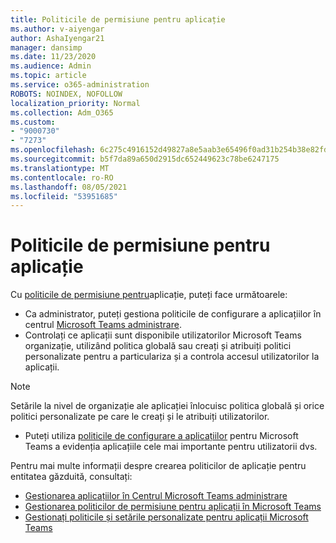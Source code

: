 ```yaml
---
title: Politicile de permisiune pentru aplicație
ms.author: v-aiyengar
author: AshaIyengar21
manager: dansimp
ms.date: 11/23/2020
ms.audience: Admin
ms.topic: article
ms.service: o365-administration
ROBOTS: NOINDEX, NOFOLLOW
localization_priority: Normal
ms.collection: Adm_O365
ms.custom:
- "9000730"
- "7273"
ms.openlocfilehash: 6c275c4916152d49827a8e5aab3e65496f0ad31b254b38e82fdd1ad29554f7d2
ms.sourcegitcommit: b5f7da89a650d2915dc652449623c78be6247175
ms.translationtype: MT
ms.contentlocale: ro-RO
ms.lasthandoff: 08/05/2021
ms.locfileid: "53951685"
---
```

# <a name="app-permission-policies"></a>Politicile de permisiune pentru aplicație

Cu [politicile de permisiune pentru](https://docs.microsoft.com/microsoftteams/teams-app-permission-policies)aplicație, puteți face următoarele:
- Ca administrator, puteți gestiona politicile de configurare a aplicațiilor în centrul [Microsoft Teams administrare](https://admin.teams.microsoft.com/policies/app-permission).
- Controlați ce aplicații sunt disponibile utilizatorilor Microsoft Teams organizație, [](https://docs.microsoft.com/microsoftteams/teams-app-permission-policies#create-a-custom-app-permission-policy) utilizând politica globală sau creați și atribuiți politici personalizate pentru a particulariza și a controla accesul utilizatorilor la aplicații. 
> [!NOTE]
> Setările la nivel de organizație ale aplicației înlocuisc politica globală și orice politici personalizate pe care le creați și le atribuiți utilizatorilor.
- Puteți utiliza [politicile de configurare a aplicațiilor](https://docs.microsoft.com/microsoftteams/teams-app-setup-policies) pentru Microsoft Teams a evidenția aplicațiile cele mai importante pentru utilizatorii dvs. 


Pentru mai multe informații despre crearea politicilor de aplicație pentru entitatea găzduită, consultați:
- [Gestionarea aplicațiilor în Centrul Microsoft Teams administrare](https://docs.microsoft.com/MicrosoftTeams/manage-apps)
- [Gestionarea politicilor de permisiune pentru aplicații în Microsoft Teams](https://docs.microsoft.com/microsoftteams/teams-app-permission-policies)
- [Gestionați politicile și setările personalizate pentru aplicații Microsoft Teams](https://docs.microsoft.com/MicrosoftTeams/teams-custom-app-policies-and-settings)
